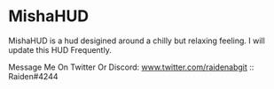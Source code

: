 # MishaHUD
MishaHUD is a hud desigined around a chilly but relaxing feeling. I will update this HUD Frequently.

Message Me On Twitter Or Discord: www.twitter.com/raidenabgit :: Raiden#4244
